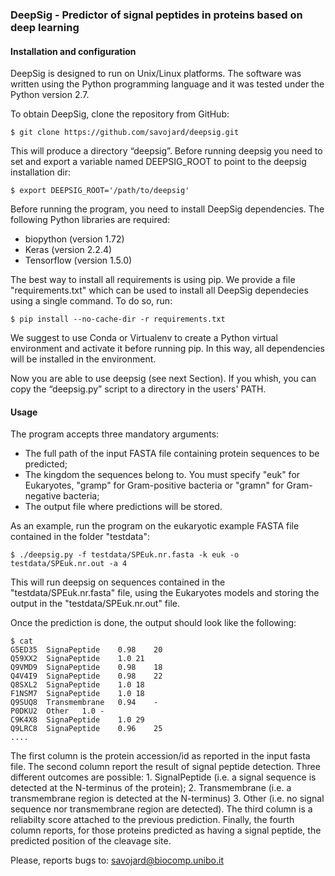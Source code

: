 ### DeepSig - Predictor of signal peptides in proteins based on deep learning

#### Installation and configuration

DeepSig is designed to run on Unix/Linux platforms. The software was written using the Python programming language and it was tested under the Python version 2.7.

To obtain DeepSig, clone the repository from GitHub:

```
$ git clone https://github.com/savojard/deepsig.git
```

This will produce a directory “deepsig”. Before running deepsig you need to set and export a variable named DEEPSIG_ROOT to point to the deepsig installation dir:
```
$ export DEEPSIG_ROOT='/path/to/deepsig'
```

Before running the program, you need to install DeepSig dependencies. The following Python libraries are required:

- biopython (version 1.72)
- Keras (version 2.2.4)
- Tensorflow (version 1.5.0)

The best way to install all requirements is using pip. We provide a file "requirements.txt" which can be used to install all DeepSig dependecies using a single command. To do so, run:

```
$ pip install --no-cache-dir -r requirements.txt
```

We suggest to use Conda or Virtualenv to create a Python virtual environment and activate it before running pip. In this way, all dependencies will be installed in the environment. 

Now you are able to use deepsig (see next Section). If you whish, you can copy the “deepsig.py” script to a directory in the users' PATH.

#### Usage

The program accepts three mandatory arguments:

- The full path of the input FASTA file containing protein sequences to be predicted;
- The kingdom the sequences belong to. You must specify "euk" for Eukaryotes, "gramp" for Gram-positive bacteria or "gramn" for Gram-negative bacteria;
- The output file where predictions will be stored.

As an example, run the program on the eukaryotic example FASTA file contained in the folder "testdata":

```
$ ./deepsig.py -f testdata/SPEuk.nr.fasta -k euk -o testdata/SPEuk.nr.out -a 4
```

This will run deepsig on sequences contained in the "testdata/SPEuk.nr.fasta" file, using the Eukaryotes models and storing the output in the "testdata/SPEuk.nr.out" file.

Once the prediction is done, the output should look like the following:

```
$ cat 
G5ED35  SignaPeptide    0.98    20
Q59XX2  SignaPeptide    1.0 21
Q9VMD9  SignaPeptide    0.98    18
Q4V4I9  SignaPeptide    0.98    22
Q8SXL2  SignaPeptide    1.0 18
F1NSM7  SignaPeptide    1.0 18
Q9SUQ8  Transmembrane   0.94    -
P0DKU2  Other   1.0 -
C9K4X8  SignaPeptide    1.0 29
Q9LRC8  SignaPeptide    0.96    25
....
```
The first column is the protein accession/id as reported in the input fasta file. The second column report the result of signal peptide detection. Three different outcomes are possible: 1. SignalPeptide (i.e. a signal sequence is detected at the N-terminus of the protein); 2. Transmembrane (i.e. a transmembrane region is detected at the N-terminus) 3. Other (i.e. no signal sequence nor transmembrane region are detected). The third column is a reliabilty score attached to the previous prediction. Finally, the fourth column reports, for those proteins predicted as having a signal peptide, the predicted position of the cleavage site.

Please, reports bugs to: savojard@biocomp.unibo.it